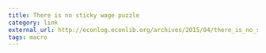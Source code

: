 ```yaml
---
title: There is no sticky wage puzzle
category: link
external_url: http://econlog.econlib.org/archives/2015/04/there_is_no_sti.html
tags: macro
---
```

